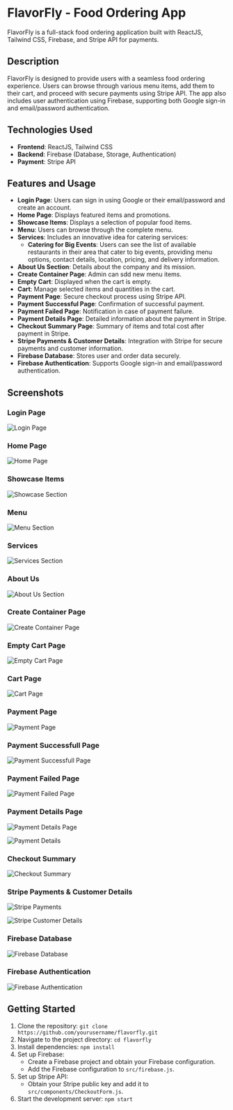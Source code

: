 # FlavorFly - Food Ordering App

FlavorFly is a full-stack food ordering application built with ReactJS, Tailwind CSS, Firebase, and Stripe API for payments.

## Description

FlavorFly is designed to provide users with a seamless food ordering experience. Users can browse through various menu items, add them to their cart, and proceed with secure payments using Stripe API. The app also includes user authentication using Firebase, supporting both Google sign-in and email/password authentication.

## Technologies Used

- **Frontend**: ReactJS, Tailwind CSS
- **Backend**: Firebase (Database, Storage, Authentication)
- **Payment**: Stripe API

## Features and Usage

- **Login Page**: Users can sign in using Google or their email/password and create an account.
- **Home Page**: Displays featured items and promotions.
- **Showcase Items**: Displays a selection of popular food items.
- **Menu**: Users can browse through the complete menu.
- **Services**: Includes an innovative idea for catering services:
  - **Catering for Big Events**: Users can see the list of available restaurants in their area that cater to big events, providing menu options, contact details, location, pricing, and delivery information.
- **About Us Section**: Details about the company and its mission.
- **Create Container Page**: Admin can sdd new menu items.
- **Empty Cart**: Displayed when the cart is empty.
- **Cart**: Manage selected items and quantities in the cart.
- **Payment Page**: Secure checkout process using Stripe API.
- **Payment Successful Page**: Confirmation of successful payment.
- **Payment Failed Page**: Notification in case of payment failure.
- **Payment Details Page**: Detailed information about the payment in Stripe.
- **Checkout Summary Page**: Summary of items and total cost after payment in Stripe.
- **Stripe Payments & Customer Details**: Integration with Stripe for secure payments and customer information.
- **Firebase Database**: Stores user and order data securely.
- **Firebase Authentication**: Supports Google sign-in and email/password authentication.

## Screenshots

### Login Page
![Login Page](screenshots/LoginPage.png)

### Home Page
![Home Page](screenshots/HomePage.png)

### Showcase Items
![Showcase Section](screenshots/ShowcaseItems.png)

### Menu
![Menu Section](screenshots/Menu.png)

### Services
![Services Section](screenshots/Services.png)

### About Us
![About Us Section](screenshots/AboutUs.png)

### Create Container Page
![Create Container Page](screenshots/CreateContainerPage.png)

### Empty Cart Page
![Empty Cart Page](screenshots/EmptyCartPage.png)

### Cart Page
![Cart Page](screenshots/CartPage.png)

### Payment Page
![Payment Page](screenshots/PaymentPage.png)

### Payment Successfull Page
![Payment Successfull Page](screenshots/PaymentSuccessfullPage.png)

### Payment Failed Page
![Payment Failed Page](screenshots/PaymentFailedPage.png)

### Payment Details Page
![Payment Details Page](screenshots/PaymentDetails0.png)

![Payment Details](screenshots/PaymentDetails.png)

### Checkout Summary
![Checkout Summary](screenshots/CheckoutSummary.png)

### Stripe Payments & Customer Details
![Stripe Payments](screenshots/StripePayments.png)

![Stripe Customer Details](screenshots/StripeCustomerDetails.png)

### Firebase Database
![Firebase Database](screenshots/FirebaseDatabase.png)

### Firebase Authentication
![Firebase Authentication](screenshots/FirebaseAuthentication.png)

## Getting Started

1. Clone the repository: `git clone https://github.com/yourusername/flavorfly.git`
2. Navigate to the project directory: `cd flavorfly`
3. Install dependencies: `npm install`
4. Set up Firebase:
   - Create a Firebase project and obtain your Firebase configuration.
   - Add the Firebase configuration to `src/firebase.js`.
5. Set up Stripe API:
   - Obtain your Stripe public key and add it to `src/components/CheckoutForm.js`.
6. Start the development server: `npm start`
